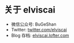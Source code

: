 # 关于 elviscai

- 微信公众号: BuGeShan
- Twitter: [twitter.com/elviscai](https://twitter.com/elviscai)
- Blog 存档: [elviscai.lofter.com](http://elviscai.lofter.com)
